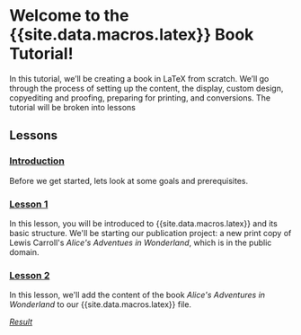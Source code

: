 # Welcome to the {{site.data.macros.latex}} Book Tutorial!

In this tutorial, we’ll be creating a book in LaTeX from scratch. We’ll go through the process of setting up the content, the display, custom design, copyediting and proofing, preparing for printing, and conversions. The tutorial will be broken into lessons

## Lessons

### [Introduction](intro)

Before we get started, lets look at some goals and prerequisites.

### [Lesson 1](lesson-1)

In this lesson, you will be introduced to {{site.data.macros.latex}} and its basic structure. We'll be starting our publication project: a new print copy of Lewis Carroll's *Alice's Adventues in Wonderland*, which is in the public domain.

### [Lesson 2](lesson-2)

In this lesson, we'll add the content of the book *Alice's Adventures in Wonderland* to our {{site.data.macros.latex}} file.

[*Result*](lesson-1/alice-in-wonderland.pdf)
